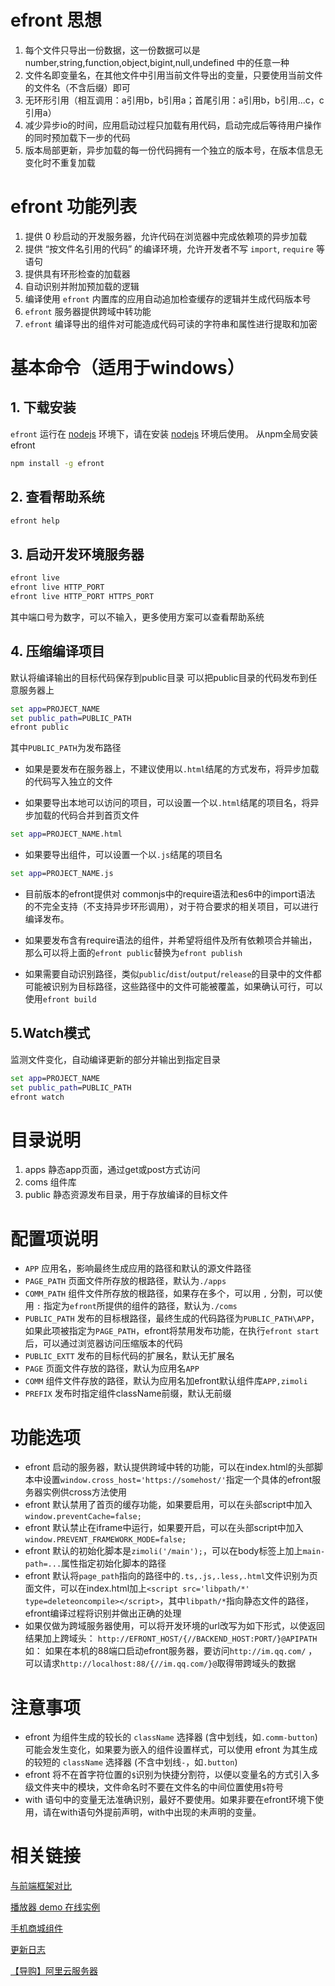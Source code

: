 
# efront 思想

1. 每个文件只导出一份数据，这一份数据可以是 number,string,function,object,bigint,null,undefined 中的任意一种
2. 文件名即变量名，在其他文件中引用当前文件导出的变量，只要使用当前文件的文件名（不含后缀）即可
3. 无环形引用（相互调用：a引用b，b引用a；首尾引用：a引用b，b引用...c，c引用a）
4. 减少异步io的时间，应用启动过程只加载有用代码，启动完成后等待用户操作的同时预加载下一步的代码
5. 版本局部更新，异步加载的每一份代码拥有一个独立的版本号，在版本信息无变化时不重复加载

# efront 功能列表

1. 提供 0 秒启动的开发服务器，允许代码在浏览器中完成依赖项的异步加载
2. 提供 “按文件名引用的代码” 的编译环境，允许开发者不写 `import`, `require` 等语句
3. 提供具有环形检查的加载器
4. 自动识别并附加预加载的逻辑
5. 编译使用 `efront` 内置库的应用自动追加检查缓存的逻辑并生成代码版本号
6. `efront` 服务器提供跨域中转功能
7. `efront` 编译导出的组件对可能造成代码可读的字符串和属性进行提取和加密

# 基本命令（适用于windows）

## 1. 下载安装

`efront` 运行在 [nodejs](https://nodejs.org) 环境下，请在安装 [nodejs](https://nodejs.org) 环境后使用。
从npm全局安装efront

```bat
npm install -g efront
```

## 2. 查看帮助系统

```bat
efront help
```

## 3. 启动开发环境服务器

```bat
efront live
efront live HTTP_PORT
efront live HTTP_PORT HTTPS_PORT
```

其中端口号为数字，可以不输入，更多使用方案可以查看帮助系统

## 4. 压缩编译项目

默认将编译输出的目标代码保存到public目录
可以把public目录的代码发布到任意服务器上

```bat
set app=PROJECT_NAME
set public_path=PUBLIC_PATH
efront public
```

其中`PUBLIC_PATH`为发布路径

* 如果是要发布在服务器上，不建议使用以`.html`结尾的方式发布，将异步加载的代码写入独立的文件

* 如果要导出本地可以访问的项目，可以设置一个以`.html`结尾的项目名，将异步加载的代码合并到首页文件

```bat
set app=PROJECT_NAME.html
```

* 如果要导出组件，可以设置一个以`.js`结尾的项目名

```bat
set app=PROJECT_NAME.js
```

* 目前版本的efront提供对 commonjs中的require语法和es6中的import语法 的不完全支持（不支持异步环形调用），对于符合要求的相关项目，可以进行编译发布。
* 如果要发布含有require语法的组件，并希望将组件及所有依赖项合并输出，那么可以将上面的`efront public`替换为`efront publish`

* 如果需要自动识别路径，类似`public`/`dist`/`output`/`release`的目录中的文件都可能被识别为目标路径，这些路径中的文件可能被覆盖，如果确认可行，可以使用`efront build`

## 5.Watch模式

监测文件变化，自动编译更新的部分并输出到指定目录

```bat
set app=PROJECT_NAME
set public_path=PUBLIC_PATH
efront watch
```


# 目录说明

01. apps 静态app页面，通过get或post方式访问
02. coms 组件库
03. public 静态资源发布目录，用于存放编译的目标文件

# 配置项说明

* `APP` 应用名，影响最终生成应用的路径和默认的源文件路径
* `PAGE_PATH` 页面文件所存放的根路径，默认为`./apps`
* `COMM_PATH` 组件文件所存放的根路径，如果存在多个，可以用 `,` 分割，可以使用 `:` 指定为`efront`所提供的组件的路径，默认为`./coms`
* `PUBLIC_PATH` 发布的目标根路径，最终生成的代码路径为`PUBLIC_PATH\APP`，如果此项被指定为`PAGE_PATH`，efront将禁用发布功能，在执行`efront start`后，可以通过浏览器访问压缩版本的代码
* `PUBLIC_EXTT` 发布的目标代码的扩展名，默认无扩展名
* `PAGE` 页面文件存放的路径，默认为应用名`APP`
* `COMM` 组件文件存放的路径，默认为应用名加efront默认组件库`APP,zimoli`
* `PREFIX` 发布时指定组件className前缀，默认无前缀

# 功能选项

* efront 启动的服务器，默认提供跨域中转的功能，可以在index.html的头部脚本中设置`window.cross_host='https://somehost/'`指定一个具体的efront服务器实例供cross方法使用
* efront 默认禁用了首页的缓存功能，如果要启用，可以在头部script中加入 `window.preventCache=false;`
* efront 默认禁止在iframe中运行，如果要开启，可以在头部script中加入 `window.PREVENT_FRAMEWORK_MODE=false;`
* efront 默认的初始化脚本是`zimoli('/main');`，可以在body标签上加上`main-path=...`属性指定初始化脚本的路径
* efront 默认将`page_path`指向的路径中的`.ts,.js,.less,.html`文件识别为页面文件，可以在index.html加上`<script src='libpath/*' type=deleteoncompile></script>`，其中`libpath/*`指向静态文件的路径，efront编译过程将识别并做出正确的处理
* 如果仅做为跨域服务器使用，可以将开发环境的url改写为如下形式，以使返回结果加上跨域头：
`http://EFRONT_HOST/{//BACKEND_HOST:PORT/}@APIPATH`
<br/> 如：
如果在本机的88端口启动efront服务器，要访问`http://im.qq.com/` ，可以请求`http://localhost:88/{//im.qq.com/}@`取得带跨域头的数据

# 注意事项

* efront 为组件生成的较长的 `className` 选择器 (含中划线，如`.comm-button`)可能会发生变化，如果要为嵌入的组件设置样式，可以使用 efront 为其生成的较短的 `className` 选择器 (不含中划线`-`，如`.button`)
* efront 将不在首字符位置的`$`识别为快捷分割符，以便以变量名的方式引入多级文件夹中的模块，文件命名时不要在文件名的中间位置使用`$`符号
* with 语句中的变量无法准确识别，最好不要使用。如果非要在efront环境下使用，请在with语句外提前声明，with中出现的未声明的变量。

# 相关链接

[与前端框架对比](docs/compare.md)

[播放器 demo 在线实例](http://efront.cc/kugou/)

[手机商城组件](http://github.com/yunxu1019/qfy)

[更新日志](https://github.com/yunxu1019/efront/commits/develop)
<!-- [Efront Notive](apps/docs/notive.md) -->

[【导购】阿里云服务器](https://www.aliyun.com/minisite/goods?userCode=4gklptno)
